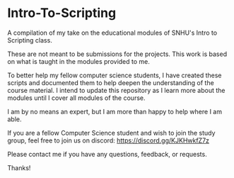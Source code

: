 # Intro-To-Scripting
A compilation of my take on the educational modules of SNHU's Intro to Scripting class.

These are not meant to be submissions for the projects. This work is based on what is taught in the modules provided to me.

To better help my fellow computer science students, I have created these scripts and documented them to help deepen the understanding of the course material.
I intend to update this repository as I learn more about the modules until I cover all modules of the course.

I am by no means an expert, but I am more than happy to help where I am able.

If you are a fellow Computer Science student and wish to join the study group, feel free to join us on discord: https://discord.gg/KJKHwkfZ7z

Please contact me if you have any questions, feedback, or requests.

Thanks!

